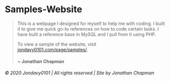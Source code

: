 # Samples-Website
> This is a webpage I designed for myself to help me with coding. I built it to give me quick go-to references on how to code certain tasks. I have built a reference base in MySQL and I pull from it using PHP.
> 
> To view a sample of the website, visit [jondavy0101.com/page/samples/](https://jondavy0101.com/page/samples/).
> #### ~ Jonathan Chapman
###### © 2020 Jondavy0101  |  All rights reserved  |  Site by Jonathan Chapman
